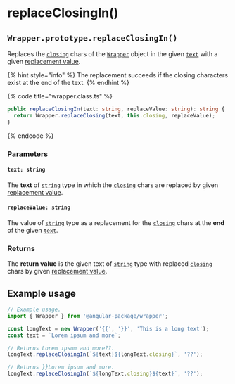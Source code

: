 # replaceClosingIn()

## `Wrapper.prototype.replaceClosingIn()`

Replaces the [`closing`](../../../wrap/accessors/closing.md) chars of the [`Wrapper`](../../overview.md) object in the given [`text`](replaceclosingin.md#text-string) with a given [replacement value](replaceclosingin.md#replacevalue-string).

{% hint style="info" %}
The replacement succeeds if the closing characters exist at the end of the text.
{% endhint %}

{% code title="wrapper.class.ts" %}
```typescript
public replaceClosingIn(text: string, replaceValue: string): string {
  return Wrapper.replaceClosing(text, this.closing, replaceValue);
}
```
{% endcode %}

### Parameters

#### `text: string`

The **text** of [`string`](https://developer.mozilla.org/en-US/docs/Web/JavaScript/Reference/Global\_Objects/String) type in which the [`closing`](../../../wrap/accessors/closing.md) chars are replaced by given [replacement value](replaceclosingin.md#replacevalue-string).

#### `replaceValue: string`

The value of [`string`](https://developer.mozilla.org/en-US/docs/Web/JavaScript/Reference/Global\_Objects/String) type as a replacement for the [`closing`](../../../wrap/accessors/closing.md) chars at the **end** of the given [`text`](replaceclosingin.md#text-string).

### Returns

The **return value** is the given text of [`string`](https://developer.mozilla.org/en-US/docs/Web/JavaScript/Reference/Global\_Objects/String) type with replaced [`closing`](../../../wrap/accessors/closing.md) chars by given [replacement value](replaceclosingin.md#replacevalue-string).

## Example usage

```typescript
// Example usage.
import { Wrapper } from '@angular-package/wrapper';

const longText = new Wrapper('{{', '}}', 'This is a long text');
const text = `Lorem ipsum and more`;

// Returns Lorem ipsum and more??.
longText.replaceClosingIn(`${text}${longText.closing}`, '??');

// Returns }}Lorem ipsum and more.
longText.replaceClosingIn(`${longText.closing}${text}`, '??');
```
